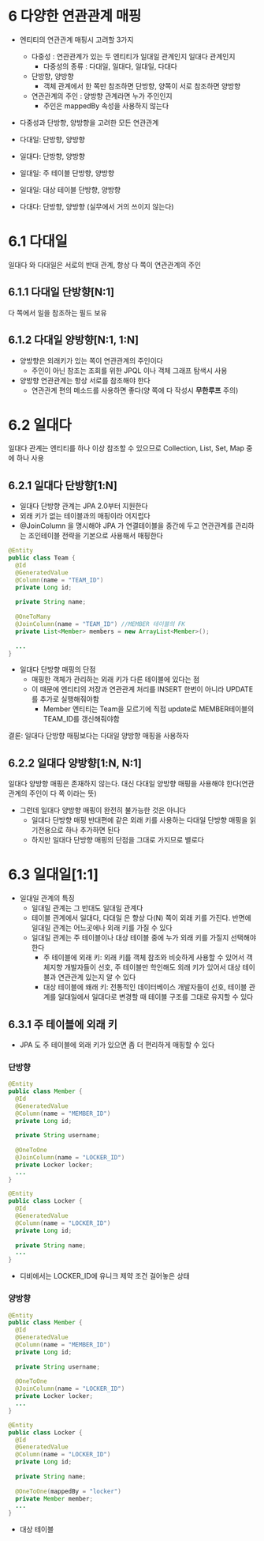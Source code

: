 # 6 다양한 연관관계 매핑
- 엔티티의 연관관계 매핑시 고려할 3가지
  - 다중성 : 연관관계가 있는 두 엔티티가 일대일 관계인지 일대다 관계인지
    - 다중성의 종류 : 다대일, 일대다, 일대일, 다대다 
  - 단방향, 양방향
    - 객체 관계에서 한 쪽만 참조하면 단방향, 양쪽이 서로 참조하면 양방향 
  - 연관관계의 주인 : 양방향 관계라면 누가 주인인지
    - 주인은 mappedBy 속성을 사용하지 않는다
 
 - 다중성과 단방향, 양방향을 고려한 모든 연관관계
  - 다대일: 단방향, 양방향
  - 일대다: 단방향, 양방향
  - 일대일: 주 테이블 단방향, 양방향
  - 일대일: 대상 테이블 단방향, 양방향
  - 다대다: 단방향, 양방향 (실무에서 거의 쓰이지 않는다)

# 6.1 다대일
일대다 와 다대일은 서로의 반대 관계, 항상 다 쪽이 연관관계의 주인

## 6.1.1 다대일 단방향[N:1]
다 쪽에서 일을 참조하는 필드 보유

## 6.1.2 다대일 양방향[N:1, 1:N]
- 양방향은 외래키가 있는 쪽이 연관관계의 주인이다
  - 주인이 아닌 참조는 조회를 위한 JPQL 이나 객체 그래프 탐색시 사용
- 양방향 연관관계는 항상 서로를 참조해야 한다
  - 연관관계 편의 메소드를 사용하면 좋다(양 쪽에 다 작성시 **무한루프** 주의)  

# 6.2 일대다
일대다 관계는 엔티티를 하나 이상 참조할 수 있으므로 Collection, List, Set, Map 중에 하나 사용

## 6.2.1 일대다 단방향[1:N]
- 일대다 단방향 관계는 JPA 2.0부터 지원한다
- 외래 키가 없는 테이블과의 매핑이라 어지럽다
- @JoinColumn 을 명시해야 JPA 가 연결테이블을 중간에 두고 연관관계를 관리하는 조인테이블 전략을 기본으로 사용해서 매핑한다
```java
@Entity
public class Team {
  @Id
  @GeneratedValue
  @Column(name = "TEAM_ID")
  private Long id;
  
  private String name;
  
  @OneToMany
  @JoinColumn(name = "TEAM_ID") //MEMBER 테이블의 FK
  private List<Member> members = new ArrayList<Member>();
  
  ...
}
```
- 일대다 단방향 매핑의 단점
  - 매핑한 객체가 관리하는 외래 키가 다른 테이블에 있다는 점
  - 이 때문에 엔티티의 저장과 연관관계 처리를 INSERT 한번이 아니라 UPDATE를 추가로 실행해줘야함
    - Member 엔티티는 Team을 모르기에 직접 update로 MEMBER테이블의 TEAM_ID를 갱신해줘야함
 
결론: 일대다 단방향 매핑보다는 다대일 양방향 매핑을 사용하자

## 6.2.2 일대다 양방향[1:N, N:1]
일대다 양방향 매핑은 존재하지 않는다. 대신 다대일 양방향 매핑을 사용해야 한다(연관관계의 주인이 다 쪽 이라는 뜻)
- 그런데 일대다 양방향 매핑이 완전히 불가능한 것은 아니다
  - 일대다 단방향 매핑 반대편에 같은 외래 키를 사용하는 다대일 단방향 매핑을 읽기전용으로 하나 추가하면 된다
  - 하지만 일대다 단방향 매핑의 단점을 그대로 가지므로 별로다

# 6.3 일대일[1:1]
- 일대일 관계의 특징
  - 일대일 관계는 그 반대도 일대일 관계다
  - 테이블 관계에서 일대다, 다대일 은 항상 다(N) 쪽이 외래 키를 가진다. 반면에 일대일 관계는 어느곳에나 외래 키를 가질 수 있다
  - 일대일 관계는 주 테이블이나 대상 테이블 중에 누가 외래 키를 가질지 선택해야 한다 
    - 주 테이블에 외래 키: 외래 키를 객체 참조와 비슷하게 사용할 수 있어서 객체지향 개발자들이 선호, 주 테이블만 학인해도 외래 키가 있어서 대상 테이블과 연관관계 있는지 알 수 있다 
    - 대상 테이블에 왜래 키: 전통적인 데이터베이스 개발자들이 선호, 테이블 관계를 일대일에서 일대다로 변경할 때 테이블 구조를 그대로 유지할 수 있다

## 6.3.1 주 테이블에 외래 키
- JPA 도 주 테이블에 외래 키가 있으면 좀 더 편리하게 매핑할 수 있다
### 단방향
```java
@Entity
public class Member {
  @Id
  @GeneratedValue
  @Column(name = "MEMBER_ID")
  private Long id;
  
  private String username;
  
  @OneToOne
  @JoinColumn(name = "LOCKER_ID")
  private Locker locker;
  ...
}

@Entity
public class Locker {
  @Id
  @GeneratedValue
  @Column(name = "LOCKER_ID")
  private Long id;
  
  private String name;
  ...
}
```
- 디비에서는 LOCKER_ID에 유니크 제약 조건 걸어놓은 상태
### 양방향
```java
@Entity
public class Member {
  @Id
  @GeneratedValue
  @Column(name = "MEMBER_ID")
  private Long id;
  
  private String username;
  
  @OneToOne
  @JoinColumn(name = "LOCKER_ID")
  private Locker locker;
  ...
}

@Entity
public class Locker {
  @Id
  @GeneratedValue
  @Column(name = "LOCKER_ID")
  private Long id;
  
  private String name;
  
  @OneToOne(mappedBy = "locker")
  private Member member;
  ...
}
```
- 대상 테이블 
```엔ㅇ
```
```
